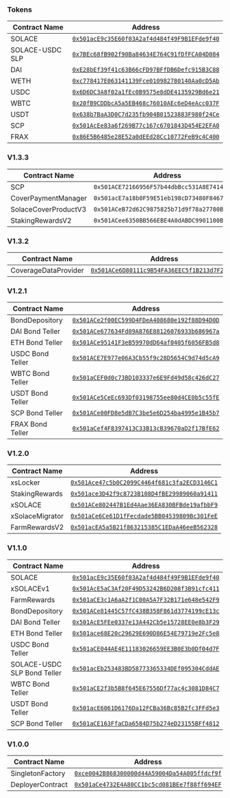 ### Tokens

| Contract Name                | Address                                      |
|------------------------------|----------------------------------------------|
| SOLACE                       | [`0x501acE9c35E60f03A2af4d484f49F9B1EFde9f40`](https://rinkeby.etherscan.io/address/0x501acE9c35E60f03A2af4d484f49F9B1EFde9f40) |
| SOLACE-USDC SLP              | [`0x7BEc68fB902f90Ba84634E764C91fDfFCA04D084`](https://rinkeby.etherscan.io/address/0x7BEc68fB902f90Ba84634E764C91fDfFCA04D084) |
| DAI                          | [`0xE28bEf39f41c63B66cFD97BFfDB6Defc915B3C88`](https://rinkeby.etherscan.io/address/0xE28bEf39f41c63B66cFD97BFfDB6Defc915B3C88) |
| WETH                         | [`0xc778417E063141139Fce010982780140Aa0cD5Ab`](https://rinkeby.etherscan.io/address/0xc778417E063141139Fce010982780140Aa0cD5Ab) |
| USDC                         | [`0x6D6DC3A8f02a1fEc0B9575e8dDE4135929Bd6e21`](https://rinkeby.etherscan.io/address/0x6D6DC3A8f02a1fEc0B9575e8dDE4135929Bd6e21) |
| WBTC                         | [`0x20fB9CDDbcA5a5EB468c76010AEc6eD4eAcc037F`](https://rinkeby.etherscan.io/address/0x20fB9CDDbcA5a5EB468c76010AEc6eD4eAcc037F) |
| USDT                         | [`0x638b7BaA3D0C7d235fb904B01523883F980f24Ce`](https://rinkeby.etherscan.io/address/0x638b7BaA3D0C7d235fb904B01523883F980f24Ce) |
| SCP                          | [`0x501AcEe83a6f269B77c167c6701843D454E2EFA0`](https://rinkeby.etherscan.io/address/0x501AcEe83a6f269B77c167c6701843D454E2EFA0) |
| FRAX                         | [`0x86E5B6485e28E52a0dEEd28Cc10772FeB9c4C400`](https://rinkeby.etherscan.io/address/0x86E5B6485e28E52a0dEEd28Cc10772FeB9c4C400) |

### V1.3.3

| Contract Name                | Address                                      |
|------------------------------|----------------------------------------------|
| SCP                          | `0x501ACE72166956F57b44dbBcc531A8E741449997` |
| CoverPaymentManager          | `0x501acE7a18b0F59E51eb198cD73480F8467DE100` |
| SolaceCoverProductV3         | `0x501ACeB72d62C9875825b71d9f78a27780B5624d` |
| StakingRewardsV2             | `0x501ACee6350BB566EBE4A0dABDC9901100B8c445` |

### V1.3.2

| Contract Name                | Address                                      |
|------------------------------|----------------------------------------------|
| CoverageDataProvider         | [`0x501ACe6D80111c9B54FA36EEC5f1B213d7F24770`](https://rinkeby.etherscan.io/address/0x501ACe6D80111c9B54FA36EEC5f1B213d7F24770) |

### V1.2.1

| Contract Name                | Address                                      |
|------------------------------|----------------------------------------------|
| BondDepository               | [`0x501ACe2f00EC599D4FDeA408680e192f88D94D0D`](https://rinkeby.etherscan.io/address/0x501ACe2f00EC599D4FDeA408680e192f88D94D0D) |
| DAI Bond Teller              | [`0x501ACe677634Fd09A876E88126076933b686967a`](https://rinkeby.etherscan.io/address/0x501ACe677634Fd09A876E88126076933b686967a) |
| ETH Bond Teller              | [`0x501ACe95141F3eB59970dD64af0405f6056FB5d8`](https://rinkeby.etherscan.io/address/0x501ACe95141F3eB59970dD64af0405f6056FB5d8) |
| USDC Bond Teller             | [`0x501ACE7E977e06A3Cb55f9c28D5654C9d74d5cA9`](https://rinkeby.etherscan.io/address/0x501ACE7E977e06A3Cb55f9c28D5654C9d74d5cA9) |
| WBTC Bond Teller             | [`0x501aCEF0d0c73BD103337e6E9Fd49d58c426dC27`](https://rinkeby.etherscan.io/address/0x501aCEF0d0c73BD103337e6E9Fd49d58c426dC27) |
| USDT Bond Teller             | [`0x501ACe5CeEc693Df03198755ee80d4CE0b5c55fE`](https://rinkeby.etherscan.io/address/0x501ACe5CeEc693Df03198755ee80d4CE0b5c55fE) |
| SCP Bond Teller              | [`0x501ACe00FD8e5dB7C3be5e6D254ba4995e1B45b7`](https://rinkeby.etherscan.io/address/0x501ACe00FD8e5dB7C3be5e6D254ba4995e1B45b7) |
| FRAX Bond Teller             | [`0x501aCef4F8397413C33B13cB39670aD2f17BfE62`](https://rinkeby.etherscan.io/address/0x501aCef4F8397413C33B13cB39670aD2f17BfE62) |

### V1.2.0

| Contract Name                | Address                                      |
|------------------------------|----------------------------------------------|
| xsLocker                     | [`0x501Ace47c5b0C2099C4464f681c3fa2ECD3146C1`](https://rinkeby.etherscan.io/address/0x501Ace47c5b0C2099C4464f681c3fa2ECD3146C1) |
| StakingRewards               | [`0x501ace3D42f9c8723B108D4fBE29989060a91411`](https://rinkeby.etherscan.io/address/0x501ace3D42f9c8723B108D4fBE29989060a91411) |
| xSOLACE                      | [`0x501ACe802447B1Ed4Aae36EA830BFBde19afbbF9`](https://rinkeby.etherscan.io/address/0x501ACe802447B1Ed4Aae36EA830BFBde19afbbF9) |
| xSolaceMigrator              | [`0x501aCe6Ce61D1fFecdade5BB04539809Bc301FeE`](https://rinkeby.etherscan.io/address/0x501aCe6Ce61D1fFecdade5BB04539809Bc301FeE) |
| FarmRewardsV2                | [`0x501acEA5a5B21f863215385C1EDaA46eeB562328`](https://rinkeby.etherscan.io/address/0x501acEA5a5B21f863215385C1EDaA46eeB562328) |

### V1.1.0

| Contract Name                | Address                                      |
|------------------------------|----------------------------------------------|
| SOLACE                       | [`0x501acE9c35E60f03A2af4d484f49F9B1EFde9f40`](https://rinkeby.etherscan.io/address/0x501acE9c35E60f03A2af4d484f49F9B1EFde9f40) |
| xSOLACEv1                    | [`0x501AcE5aC3Af20F49D53242B6D208f3B91cfc411`](https://rinkeby.etherscan.io/address/0x501AcE5aC3Af20F49D53242B6D208f3B91cfc411) |
| FarmRewards                  | [`0x501aCE3c1A6aA2f1C00A5A7F32B171e648e542F9`](https://rinkeby.etherscan.io/address/0x501aCE3c1A6aA2f1C00A5A7F32B171e648e542F9) |
| BondDepository               | [`0x501ACe81445C57fC438B358F861d3774199cE13c`](https://rinkeby.etherscan.io/address/0x501ACe81445C57fC438B358F861d3774199cE13c) |
| DAI Bond Teller              | [`0x501AcE5FEe0337e13A442Cb5e15728EE0e8b3F29`](https://rinkeby.etherscan.io/address/0x501AcE5FEe0337e13A442Cb5e15728EE0e8b3F29) |
| ETH Bond Teller              | [`0x501ace68E20c29629E690D86E54E79719e2Fc5e8`](https://rinkeby.etherscan.io/address/0x501ace68E20c29629E690D86E54E79719e2Fc5e8) |
| USDC Bond Teller             | [`0x501aCE044AE4E11183026659EE3B0E3b0Df04d7F`](https://rinkeby.etherscan.io/address/0x501aCE044AE4E11183026659EE3B0E3b0Df04d7F) |
| SOLACE-USDC SLP Bond Teller  | [`0x501acEb253483BD58773365334DEf095304CddAE`](https://rinkeby.etherscan.io/address/0x501acEb253483BD58773365334DEf095304CddAE) |
| WBTC Bond Teller             | [`0x501aCE2f3b5B8f645E67556Df77ac4c3081D84C7`](https://rinkeby.etherscan.io/address/0x501aCE2f3b5B8f645E67556Df77ac4c3081D84C7) |
| USDT Bond Teller             | [`0x501acE6061D6176Da12FCBa36Bc85B2fc3FFd5e3`](https://rinkeby.etherscan.io/address/0x501acE6061D6176Da12FCBa36Bc85B2fc3FFd5e3) |
| SCP Bond Teller              | [`0x501aCE163FfaCDa6584D75b274eD23155BFf4812`](https://rinkeby.etherscan.io/address/0x501aCE163FfaCDa6584D75b274eD23155BFf4812) |

### V1.0.0

| Contract Name                | Address                                      |
|------------------------------|----------------------------------------------|
| SingletonFactory             | [`0xce0042B868300000d44A59004Da54A005ffdcf9f`](https://rinkeby.etherscan.io/address/address/0xce0042B868300000d44A59004Da54A005ffdcf9f) |
| DeployerContract             | [`0x501aCe4732E4A80CC1bc5cd081BEe7f88ff694EF`](https://rinkeby.etherscan.io/address/address/0x501aCe4732E4A80CC1bc5cd081BEe7f88ff694EF) |
